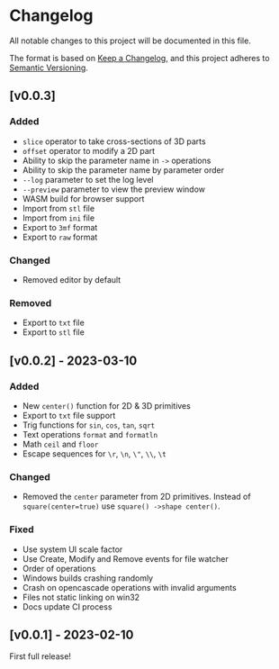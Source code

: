 # Changelog

All notable changes to this project will be documented in this file.

The format is based on [Keep a Changelog](https://keepachangelog.com/en/1.0.0/),
and this project adheres to [Semantic Versioning](https://semver.org/spec/v2.0.0.html).

## [v0.0.3]

### Added
- `slice` operator to take cross-sections of 3D parts
- `offset` operator to modify a 2D part
- Ability to skip the parameter name in `->` operations
- Ability to skip the parameter name by parameter order
- `--log` parameter to set the log level
- `--preview` parameter to view the preview window
- WASM build for browser support
- Import from `stl` file
- Import from `ini` file
- Export to `3mf` format
- Export to `raw` format

### Changed
- Removed editor by default

### Removed
- Export to `txt` file
- Export to `stl` file

## [v0.0.2] - 2023-03-10

### Added
- New `center()` function for 2D & 3D primitives
- Export to `txt` file support
- Trig functions for `sin`, `cos`, `tan`, `sqrt`
- Text operations `format` and `formatln`
- Math `ceil` and `floor`
- Escape sequences for `\r`, `\n`, `\"`, `\\`, `\t`

### Changed
- Removed the `center` parameter from 2D primitives. Instead of 
`square(center=true)` use `square() ->shape center()`.

### Fixed
- Use system UI scale factor
- Use Create, Modify and Remove events for file watcher
- Order of operations
- Windows builds crashing randomly
- Crash on opencascade operations with invalid arguments
- Files not static linking on win32
- Docs update CI process

## [v0.0.1] - 2023-02-10

First full release!

